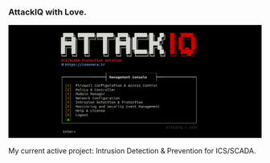 ### AttackIQ with Love.
![alt text](iq.png)

My current active project:  Intrusion Detection & Prevention for ICS/SCADA.

